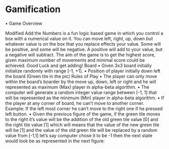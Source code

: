 # Gamification

• Game Overview 

Modified Add the Numbers is a fun logic based game in which you control a box with a numerical value on it. 
You can move left, right, up, down but whatever value is on the box that you replace effects your value. 
Some will be positive, and some will be negative. A positive will add to your value, but a negative will subtract. 
The aim of the game is to get the highest score, given maximum number of movements and minimal score could be achieved. 
Good Luck and get adding! 
Board 
• Given 3x3 board initially initialize randomly with range [-1, +1]. 
• Position of player initially down left the board (Green tile in the pic) 
Rules of Play 
• The player can only move within the board’s boarder by the move up, down, left or right and he will represented as maximum (Max) player in alpha-beta algorithm. 
• The computer will generate a random integer value range between [-1, 1] that will be represented as the minimum (Min) player in alpha-beta algorithm. 
• If the player at any corner of board, he can’t move to another corner. Example: If the left most corner he can’t move to the right one if he pressed left button. 
• Given the previous figure of the game, if the green tile moves to the right it’s value will be the addition of the old green tile value [0] and the right tile value [1] which will means that the value of the new green tile will be [1] and the value of the old green tile will be replaced by a random value from [-1,1] let’s say computer chose it to be -1 then the next state would look be as represented in the next figure: 
 
